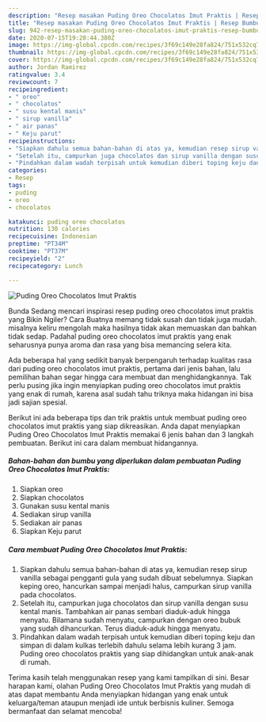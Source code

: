 ```yaml
---
description: "Resep masakan Puding Oreo Chocolatos Imut Praktis | Resep Bumbu Puding Oreo Chocolatos Imut Praktis Yang Bikin Ngiler"
title: "Resep masakan Puding Oreo Chocolatos Imut Praktis | Resep Bumbu Puding Oreo Chocolatos Imut Praktis Yang Bikin Ngiler"
slug: 942-resep-masakan-puding-oreo-chocolatos-imut-praktis-resep-bumbu-puding-oreo-chocolatos-imut-praktis-yang-bikin-ngiler
date: 2020-07-15T19:28:44.380Z
image: https://img-global.cpcdn.com/recipes/3f69c149e28fa824/751x532cq70/puding-oreo-chocolatos-imut-praktis-foto-resep-utama.jpg
thumbnail: https://img-global.cpcdn.com/recipes/3f69c149e28fa824/751x532cq70/puding-oreo-chocolatos-imut-praktis-foto-resep-utama.jpg
cover: https://img-global.cpcdn.com/recipes/3f69c149e28fa824/751x532cq70/puding-oreo-chocolatos-imut-praktis-foto-resep-utama.jpg
author: Jordan Ramirez
ratingvalue: 3.4
reviewcount: 7
recipeingredient:
- " oreo"
- " chocolatos"
- " susu kental manis"
- " sirup vanilla"
- " air panas"
- " Keju parut"
recipeinstructions:
- "Siapkan dahulu semua bahan-bahan di atas ya, kemudian resep sirup vanilla sebagai pengganti gula yang sudah dibuat sebelumnya. Siapkan keping oreo, hancurkan sampai menjadi halus, campurkan sirup vanilla pada chocolatos."
- "Setelah itu, campurkan juga chocolatos dan sirup vanilla dengan susu kental manis. Tambahkan air panas sembari diaduk-aduk hingga menyatu. Bilamana sudah menyatu, campurkan dengan oreo bubuk yang sudah dihancurkan. Terus diaduk-aduk hingga menyatu."
- "Pindahkan dalam wadah terpisah untuk kemudian diberi toping keju dan simpan di dalam kulkas terlebih dahulu selama lebih kurang 3 jam. Puding oreo chocolatos praktis yang siap dihidangkan untuk anak-anak di rumah."
categories:
- Resep
tags:
- puding
- oreo
- chocolatos

katakunci: puding oreo chocolatos 
nutrition: 130 calories
recipecuisine: Indonesian
preptime: "PT34M"
cooktime: "PT37M"
recipeyield: "2"
recipecategory: Lunch

---
```



![Puding Oreo Chocolatos Imut Praktis](https://img-global.cpcdn.com/recipes/3f69c149e28fa824/751x532cq70/puding-oreo-chocolatos-imut-praktis-foto-resep-utama.jpg)

Bunda Sedang mencari inspirasi resep puding oreo chocolatos imut praktis yang Bikin Ngiler? Cara Buatnya memang tidak susah dan tidak juga mudah. misalnya keliru mengolah maka hasilnya tidak akan memuaskan dan bahkan tidak sedap. Padahal puding oreo chocolatos imut praktis yang enak seharusnya punya aroma dan rasa yang bisa memancing selera kita.



Ada beberapa hal yang sedikit banyak berpengaruh terhadap kualitas rasa dari puding oreo chocolatos imut praktis, pertama dari jenis bahan, lalu pemilihan bahan segar hingga cara membuat dan menghidangkannya. Tak perlu pusing jika ingin menyiapkan puding oreo chocolatos imut praktis yang enak di rumah, karena asal sudah tahu triknya maka hidangan ini bisa jadi sajian spesial.


Berikut ini ada beberapa tips dan trik praktis untuk membuat puding oreo chocolatos imut praktis yang siap dikreasikan. Anda dapat menyiapkan Puding Oreo Chocolatos Imut Praktis memakai 6 jenis bahan dan 3 langkah pembuatan. Berikut ini cara dalam membuat hidangannya.

<!--inarticleads1-->

##### Bahan-bahan dan bumbu yang diperlukan dalam pembuatan Puding Oreo Chocolatos Imut Praktis:

1. Siapkan  oreo
1. Siapkan  chocolatos
1. Gunakan  susu kental manis
1. Sediakan  sirup vanilla
1. Sediakan  air panas
1. Siapkan  Keju parut




<!--inarticleads2-->

##### Cara membuat Puding Oreo Chocolatos Imut Praktis:

1. Siapkan dahulu semua bahan-bahan di atas ya, kemudian resep sirup vanilla sebagai pengganti gula yang sudah dibuat sebelumnya. Siapkan keping oreo, hancurkan sampai menjadi halus, campurkan sirup vanilla pada chocolatos.
1. Setelah itu, campurkan juga chocolatos dan sirup vanilla dengan susu kental manis. Tambahkan air panas sembari diaduk-aduk hingga menyatu. Bilamana sudah menyatu, campurkan dengan oreo bubuk yang sudah dihancurkan. Terus diaduk-aduk hingga menyatu.
1. Pindahkan dalam wadah terpisah untuk kemudian diberi toping keju dan simpan di dalam kulkas terlebih dahulu selama lebih kurang 3 jam. Puding oreo chocolatos praktis yang siap dihidangkan untuk anak-anak di rumah.




Terima kasih telah menggunakan resep yang kami tampilkan di sini. Besar harapan kami, olahan Puding Oreo Chocolatos Imut Praktis yang mudah di atas dapat membantu Anda menyiapkan hidangan yang enak untuk keluarga/teman ataupun menjadi ide untuk berbisnis kuliner. Semoga bermanfaat dan selamat mencoba!
